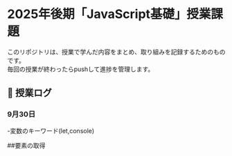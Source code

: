 # 2025年後期「JavaScript基礎」授業課題

このリポジトリは、授業で学んだ内容をまとめ、取り組みを記録するためのものです。  
毎回の授業が終わったらpushして進捗を管理します。

## 📆 授業ログ

### 9月30日
-変数のキーワード(let,console)

##要素の取得


